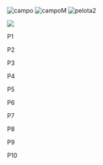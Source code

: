 ![campo](https://user-images.githubusercontent.com/82223488/116574651-3ba16000-a90e-11eb-8d56-4dbe3e803f28.jpg)
![campoM](https://user-images.githubusercontent.com/82223488/116574671-40feaa80-a90e-11eb-93e5-f038916c45ae.jpg)
![pelota2](https://user-images.githubusercontent.com/82223488/116574675-41974100-a90e-11eb-8ae1-ecf065fcc8eb.png)
<html>
  <head>
    <meta charset="utf-8">
    <title>github</title>
    <link rel="stylesheet" href="estils.css">
    <meta lang="es-es">
  </head>
  <body>
  <img src="img/campo.jpg" >

  <div id="contenedor">
    <div class="pelota" id="pelota1"><p id="p1">P1</p></div>
    <div class="pelota" id="pelota2"><p id="p2">P2</p></div>
    <div class="pelota" id="pelota3"><p id="p3">P3</p></div>
    <div class="pelota" id="pelota4"><p id="p4">P4</p></div>
    <div class="pelota" id="pelota5"><p id="p5">P5</p></div>
    <div class="pelota" id="pelota6"><p id="p6">P6</p></div>
    <div class="pelota" id="pelota7"><p id="p7">P7</p></div>
    <div class="pelota" id="pelota8"><p id="p8">P8</p></div>
    <div class="pelota" id="pelota9"><p id="p9">P9</p></div>
    <div class="pelota" id="pelota10"><p id="p10">P10</p></div>
  </div>





  </body>
</html>

